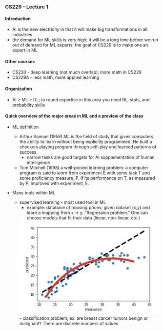 ### **CS229 - Lecture 1**

#### Introduction
- AI is the new electricity in that it will make big transformations in all industries
- the demand for ML skills is very high; it will be a long time before we run out of demand for ML experts; the goal of CS229 is to make one an expert in ML

#### Other courses
- CS230 - deep learning (not much overlap); more math in CS229
- CS229A - less math, more applied learning

#### Organization
- AI > ML > DL; to round expertise in this area you need RL, stats, and probability skills

#### Quick overview of the major areas in ML and a preview of the class
- ML definition
  - Arthur Samuel (1959) ML is the field of study that gives computers the ability to learn without being explicitly programmed. He built a checkers playing program through self-play and learned patterns of success.
    - narrow tasks are good targets for AI supplementation of human intelligence
  - Tom Mitchell (1998) a well-poised learning problem: a computer program is said to *learn* from experiment E wtih some task T and some proficiency measure, P. If its performance on T, as measured by P, improves with experiment, E.

- Many tools within ML
  - supervised learning - most used tool in ML
    - example: database of housing prices; given dataset (x,y) and learn a mapping from x -> y. "Regression problem." One can choose models that fit their data (linear, non-linear, etc.)
    <img src="./images/1-linear_reg.png" width="600"/>
    - classification problem; ex: are breast cancer tumors benign or malignant? There are discrete numbers of values
